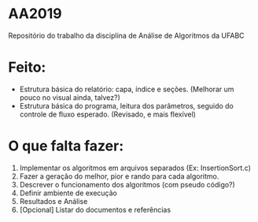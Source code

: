 # AA2019
Repositório do trabalho da disciplina de Análise de Algoritmos da UFABC

# Feito:
- Estrutura básica do relatório: capa, índice e seções. (Melhorar um pouco no visual ainda, talvez?)
- Estrutura básica do programa, leitura dos parâmetros, seguido do controle de fluxo esperado. (Revisado, e mais flexível)

# O que falta fazer:
1) Implementar os algoritmos em arquivos separados (Ex: InsertionSort.c)
2) Fazer a geração do melhor, pior e rando para cada algoritmo.
3) Descrever o funcionamento dos algoritmos (com pseudo código?)
4) Definir ambiente de execução
5) Resultados e Análise
6) [Opcional] Listar do documentos e referências
